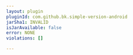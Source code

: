 ```yaml
---
layout: plugin
pluginId: com.github.bk.simple-version-android
jarSha1: INVALID
isJarAvailable: false
error: NONE
violations: []

---
```

